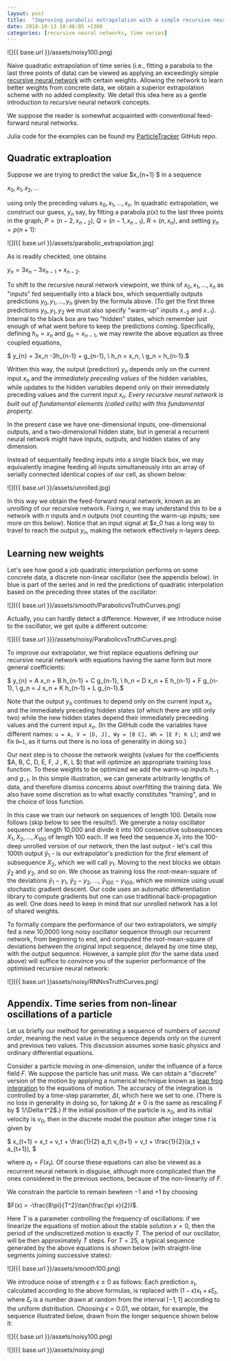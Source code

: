 ```yaml
---
layout: post
title:  "Improving parabolic extrapolation with a simple recursive neural network"
date: 2018-10-13 10:48:05 +1300
categories: [recursive neural networks, time series]
---
```


![]{{ base.url }}/assets/noisy100.png)


Naive quadratic extrapolation of time series (i.e., fitting a parabola
to the last three points of data) can be viewed as applying an
exceedingly simple [recursive neural
network](https://en.wikipedia.org/wiki/Recursive_neural_network) with
certain weights. Allowing the network to learn better weights from
concrete data, we obtain a superior extrapolation scheme with no added
complexity. We detail this idea here as a gentle introduction to
recursive neural network concepts. 

We suppose the reader is somewhat acquainted with conventional
feed-forward neural networks.

Julia code for the examples can be found my
[ParticleTracker](github.com/ablaom/ParticleTracker) GitHub repo.

## Quadratic extraploation

Suppose we are trying to predict the value $x_{n+1} $ in a 
sequence 

$x_0, x_1, x_2, \ldots$

using only the preceding values $x_0, x_1, \ldots, x_n$. In quadratic
extrapolation, we construct our guess, $y_n$ say, by fitting a
parabola $p(x)$ to the last three points in the graph, $P=(n-2,
x_{n-2})$, $Q=(n-1, x_{n-1})$, $R=(n, x_n)$, and setting $y_n = p(n + 1)$:

![]({{ base.url }}/assets/parabolic_extrapolation.jpg)

As is readily checkted, one obtains

$y_{n} = 3x_n - 3x_{n-1} + x_{n-2}.$

To shift to the recursive neural network viewpoint, we think of $x_0,
x_1, \ldots, x_n$ as "inputs" fed sequentially into a black box, which
sequentially outputs predictions $y_0, y_1, \ldots, y_n$ given by the
formula above. (To get the first three
predictions $y_0, y_1, y_2$ we must also specify "warm-up" inputs
$x_{-2}$ and $x_{-1}$). Internal to the black box are two "hidden"
states, which remember just enough of what went before to keep the
predictions coming. Specifically, defining $h_n=x_n$ and
$g_n=x_{n-1}$, we may rewrite the above equation as three coupled
equations,

$ y_{n} = 3x_n -3h_{n-1} + g_{n-1}, \\
h_n = x_n, \\
g_n = h_{n-1}.$

Written this way, the output (prediction) $y_n$ depends only on the
current input $x_n$ and the *immediately preceding values* of the
hidden variables, while updates to the hidden variables depend only on
their immediately preceding values and the current input $x_n$. *Every
recursive neural network is built out of fundamental elements (called
cells) with this fundamental property.* 

In the present case we have one-dimensional inputs, one-dimensional
outputs, and a two-dimensional hidden state, but in general a
recurrent neural network might have inputs, outputs, and hidden states
of any dimension.

Instead of sequentially feeding inputs into a single black box, we may
equivalently imagine feeding all inputs simultaneously into an array
of serially connected identical copies of our cell, as shown below:

![]({{ base.url }}/assets/unrolled.jpg)

In this way we obtain the feed-forward neural network, known as an
*unrolling* of our recursive network. Fixing $n$, we may understand
this to be a network with $n$ inputs and $n$ outputs (not counting the
warm-up inputs; see more on this below). Notice that an input signal
at $x_0 has a long way to travel to reach the output $y_n$, making the
network effectively $n$-layers deep.


## Learning new weights

Let's see how good a job quadratic interpolation performs on some
concrete data, a discrete non-linear oscillator (see the appendix
below). In blue is part of the series and in red the predictions of
quadratic interpolation based on the preceding three states of the
oscillator:

![]({{ base.url }}/assets/smooth/ParabolicvsTruthCurves.png)

Actually, you can hardly detect a difference. However, if we introduce
noise to the oscillator, we get quite a different outcome:

![]({{ base.url }}}/assets/noisy/ParabolicvsTruthCurves.png)

To improve our extrapolator, we frist replace equations defining our
recursive neural network with equations having the same form but more
general coefficients:

$ y_{n} =  A x_n + B h_{n-1} + C g_{n-1}, \\
h_n =  D x_n + E h_{n-1} + F g_{n-1}, \\
g_n = J x_n + K h_{n-1} + L g_{n-1}.$

Note that the output $y_n$ continues to depend only on the current
input $x_n$ and the immediately preceding hidden states (of which
there are still only two) while the new hidden states depend their
immediately preceeding values and the current input $x_n$. (In the
GitHub code the variables have different names: `u = A, V = [D, J], Wy
= [B C], Wh = [E F; K L]`; and we fix `D=1`, as it turns out there is
no loss of generality in doing so.) 

Our next step is to choose the network weights (values for the
coefficients $A, B, C, D, E, F, J , K, L $) that will optimize an
appropriate training loss function. To these weights to be optimized
we add the warm-up inputs $h_{-1}$ and $g_{-1}$. In this simple
illustration, we can generate arbitrarily lengths of data, and
therefore dismiss concerns about overfitting the training data. We
also have some discretion as to what exactly constitutes "training",
and in the choice of loss function. 

In this case we train our network on sequences of length 100. Details
now follows (skip below to see the results!). We generate a noisy
oscillator sequence of length 10,000 and divide it into 100
consecutive subsequences $X_1, X_2, \ldots, X_{100}$ of length 100
each. If we feed the sequence $X_1$ into the 100-deep unrolled version
of our network, then the last output - let's call this 100th output
$\hat y_1$ - is our extrapolator's prediction for the *first* element
of subsequence $X_2$, which we will call $y_1$. Moving to the next
blocks we obtain $\hat y_2$ and $y_2$, and so on. We choose as
training loss the root-mean-square of the deviations $\hat y_1 - y_1$,
$\hat y_2 - y_2$, $\ldots$, $\hat y_{100} - y_{100}$, which we
minimize using usual stochastic gradient descent. Our code uses an
automatic differentiation library to compute gradients but one can use
traditional back-propagation as well. One does need to keep in mind
that our unrolled network has a lot of shared weights.

To formally compare the performance of our two extrapolators, we
simply fed a new 10,0000 long noisy oscillator sequence through our
recurrent network, from beginning to end, and computed the
root-mean-square of deviations between the original input sequence,
delayed by one time step, with the output sequence. However, a sample
plot (for the same data used above) will suffice to convince you of
the superior performance of the optimised recursive neural network:

![]({{ base.url }}assets/noisy/RNNvsTruthCurves.png)

	
## Appendix. Time series from non-linear oscillations of a particle

Let us briefly our method for generating a sequence of numbers of
*second order*, meaning the next value in the sequence depends only on
the current and previous two values. This discussion assumes some
basic physics and ordinary differential equations.

Consider a particle moving in one-dimension, under the influence of a
force field $F$. We suppose the particle has unit mass. We can obtain
a "discrete" version of the motion by applying a numerical technique
known as [leap frog
integration](https://en.wikipedia.org/wiki/Leapfrog_integration) to
the equations of motion. The accuracy of the integration is controlled
by a time-step parameter, $\Delta t$, which here we set to one. (There
is no loss in generality in doing so, for taking $\Delta t \neq 0$ is
the same as rescaling $F$ by $ 1/\Delta t^2$.) If the initial position
of the particle is $x_0$, and its initial velocity is $v_0$, then in
the discrete model the position after integer time $t$ is given by

$  x_{t+1} = x_t + v_t + \frac{1}{2} a_t\\
v_{t+1} = v_t + \frac{1}{2}(a_t + a_{t+1}),
$

where $a_t=F(x_t)$. Of course these equations can also be viewed as a
recurrent neural network in disguise, although more complicated than
the ones considered in the previous sections, because of the
non-linearity of $F$.

We constrain the particle to remain bewteen $- 1$ and $+ 1$ by
choosing 

$F(x) = -\frac{8\pi}{T^2}\tan(\frac{\pi x}{2})$. 

Here $T$ is a parameter
controlling the frequency of oscillations: if we linearize the
equations of motion about the stable solution $x = 0$, then the period
of the undiscretized motion is exactly $T$. The period of our
oscillator, will be then approximately $T$ steps. For $T=25$, a
typical sequence generated by the above equations is shown below (with
straight-line segments joining successive states):

![]({{ base.url }}/assets/smooth100.png)

We introduce noise of strength $\epsilon \ge 0$ as follows: Each
prediction $x_t$, calculated according to the above formulas, is
replaced with $(1-\epsilon)x_t + \epsilon \xi_t$, where $\xi_t$ is a
number drawn at random from the interval $[-1, 1]$ according to the
uniform distribution. Choosing $\epsilon = 0.01$, we obtain, for
example, the sequence illustrated below, drawn from the longer
sequence shown below it:

![]{{ base.url }}/assets/noisy100.png)

![]({{ base.url }}/assets/noisy.png)


